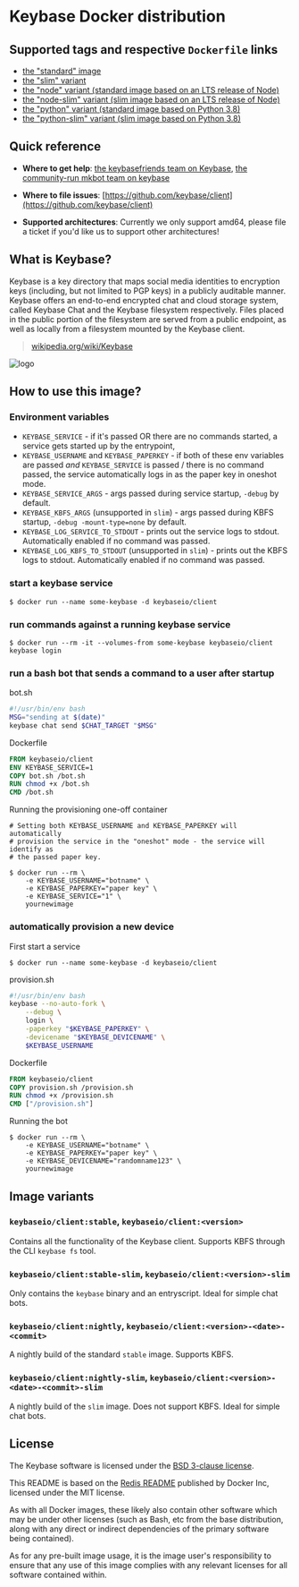# Keybase Docker distribution

## Supported tags and respective `Dockerfile` links

- [the "standard" image](https://github.com/keybase/client/blob/master/packaging/linux/docker/standard/Dockerfile)
- [the "slim" variant](https://github.com/keybase/client/blob/master/packaging/linux/docker/slim/Dockerfile)
- [the "node" variant (standard image based on an LTS release of Node)](https://github.com/keybase/client/blob/master/packaging/linux/docker/node/Dockerfile)
- [the "node-slim" variant (slim image based on an LTS release of Node)](https://github.com/keybase/client/blob/master/packaging/linux/docker/node-slim/Dockerfile)
- [the "python" variant (standard image based on Python 3.8)](https://github.com/keybase/client/blob/master/packaging/linux/docker/python/Dockerfile)
- [the "python-slim" variant (slim image based on Python 3.8)](https://github.com/keybase/client/blob/master/packaging/linux/docker/python-slim/Dockerfile)

## Quick reference

- **Where to get help**:
  [the keybasefriends team on Keybase](https://keybase.io/team/keybasefriends), [the community-run mkbot team on keybase](https://keybase.io/team/mkbot)

- **Where to file issues**:
  [https://github.com/keybase/client](https://github.com/keybase/client)

- **Supported architectures**:
  Currently we only support amd64, please file a ticket if you'd like us to
  support other architectures!

## What is Keybase?

Keybase is a key directory that maps social media identities to encryption keys
(including, but not limited to PGP keys) in a publicly auditable manner.
Keybase offers an end-to-end encrypted chat and cloud storage system,
called Keybase Chat and the Keybase filesystem respectively. Files placed in
the public portion of the filesystem are served from a public endpoint, as well
as locally from a filesystem mounted by the Keybase client.

> [wikipedia.org/wiki/Keybase](https://en.wikipedia.org/wiki/Keybase)

![logo](https://keybase.io/images/icons/icon-keybase-logo-64@2x.png)

## How to use this image?

### Environment variables

- `KEYBASE_SERVICE` - if it's passed OR there are no commands started, a service
  gets started up by the entrypoint,
- `KEYBASE_USERNAME` and `KEYBASE_PAPERKEY` - if both of these env variables are
  passed _and_ `KEYBASE_SERVICE` is passed / there is no command passed, the
  service automatically logs in as the paper key in oneshot mode.
- `KEYBASE_SERVICE_ARGS` - args passed during service startup, `-debug` by default.
- `KEYBASE_KBFS_ARGS` (unsupported in `slim`) - args passed during KBFS startup, `-debug -mount-type=none` by default.
- `KEYBASE_LOG_SERVICE_TO_STDOUT` - prints out the service logs to stdout. Automatically enabled if no command was passed.
- `KEYBASE_LOG_KBFS_TO_STDOUT` (unsupported in `slim`) - prints out the KBFS logs to stdout. Automatically enabled if no command was passed.

### start a keybase service

```console
$ docker run --name some-keybase -d keybaseio/client
```

### run commands against a running keybase service

```console
$ docker run --rm -it --volumes-from some-keybase keybaseio/client keybase login
```

### run a bash bot that sends a command to a user after startup

bot.sh
```bash
#!/usr/bin/env bash
MSG="sending at $(date)"
keybase chat send $CHAT_TARGET "$MSG"
```

Dockerfile
```dockerfile
FROM keybaseio/client
ENV KEYBASE_SERVICE=1
COPY bot.sh /bot.sh
RUN chmod +x /bot.sh
CMD /bot.sh
```

Running the provisioning one-off container
```console
# Setting both KEYBASE_USERNAME and KEYBASE_PAPERKEY will automatically
# provision the service in the "oneshot" mode - the service will identify as
# the passed paper key.

$ docker run --rm \
    -e KEYBASE_USERNAME="botname" \
    -e KEYBASE_PAPERKEY="paper key" \
    -e KEYBASE_SERVICE="1" \
    yournewimage
```

### automatically provision a new device

First start a service
```console
$ docker run --name some-keybase -d keybaseio/client
```

provision.sh
```bash
#!/usr/bin/env bash
keybase --no-auto-fork \
    --debug \
    login \
    -paperkey "$KEYBASE_PAPERKEY" \
    -devicename "$KEYBASE_DEVICENAME" \
    $KEYBASE_USERNAME
```

Dockerfile
```dockerfile
FROM keybaseio/client
COPY provision.sh /provision.sh
RUN chmod +x /provision.sh
CMD ["/provision.sh"]
```

Running the bot
```console
$ docker run --rm \
    -e KEYBASE_USERNAME="botname" \
    -e KEYBASE_PAPERKEY="paper key" \
    -e KEYBASE_DEVICENAME="randomname123" \
    yournewimage
```


## Image variants

### `keybaseio/client:stable`, `keybaseio/client:<version>`

Contains all the functionality of the Keybase client. Supports KBFS through the
CLI `keybase fs` tool.

### `keybaseio/client:stable-slim`, `keybaseio/client:<version>-slim`

Only contains the `keybase` binary and an entryscript. Ideal for simple
chat bots.

### `keybaseio/client:nightly`, `keybaseio/client:<version>-<date>-<commit>`

A nightly build of the standard `stable` image. Supports KBFS.

### `keybaseio/client:nightly-slim`, `keybaseio/client:<version>-<date>-<commit>-slim`

A nightly build of the `slim` image. Does not support KBFS. Ideal for simple
chat bots.

## License

The Keybase software is licensed under the [BSD 3-clause license](https://github.com/keybase/client/blob/master/LICENSE).

This README is based on the [Redis README](https://raw.githubusercontent.com/docker-library/docs/master/redis/README.md)
published by Docker Inc, licensed under the MIT license.

As with all Docker images, these likely also contain other software which may
be under other licenses (such as Bash, etc from the base distribution, along
with any direct or indirect dependencies of the primary software being
contained).

As for any pre-built image usage, it is the image user's responsibility to
ensure that any use of this image complies with any relevant licenses for all
software contained within.
